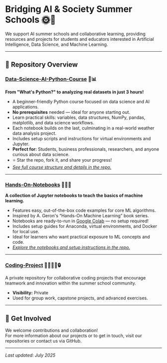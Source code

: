 # Bridging AI & Society Summer Schools 🌞🤖

We support AI summer schools and collaborative learning, providing resources and projects for students and educators interested in Artificial Intelligence, Data Science, and Machine Learning.

---

## 🚀 Repository Overview

### [Data-Science-AI-Python-Course](https://github.com/StudienstiftungAISummerSchools/Data-Science-AI-Python-Course) 🐍📊
**From "What's Python?" to analyzing real datasets in just 3 hours!**
- A beginner-friendly Python course focused on data science and AI applications.
- **No prerequisites** needed — ideal for anyone starting out.
- Learn practical skills: variables, data structures, NumPy, pandas, matplotlib, and data science workflows.
- Each notebook builds on the last, culminating in a real-world weather data analysis project.
- Includes setup scripts and instructions for virtual environments and Jupyter.
- **Perfect for:** Students, business professionals, researchers, and anyone curious about data science.
- ⭐️ Star the repo, fork it, and share your progress!
- _[See full course structure and details in the repo.](https://github.com/StudienstiftungAISummerSchools/Data-Science-AI-Python-Course)_

---

### [Hands-On-Notebooks](https://github.com/StudienstiftungAISummerSchools/Hands-On-Notebooks) 📓🧑‍💻
**A collection of Jupyter notebooks to teach the basics of machine learning.**
- Features easy, out-of-the-box code examples for core ML algorithms.
- Inspired by A. Geron's “Hands-On Machine Learning” book series.
- Notebooks are ready-to-run in [Google Colab](https://colab.research.google.com/github/knutzk/ml-workshop/) — no setup required!
- Includes setup guides for Anaconda, virtual environments, and Docker for local use.
- Ideal for learners who want practical exposure to ML concepts and code.
- _[Explore the notebooks and setup instructions in the repo.](https://github.com/StudienstiftungAISummerSchools/Hands-On-Notebooks)_

---

### [Coding-Project](https://github.com/StudienstiftungAISummerSchools/Coding-Project) 👩‍💻👨‍💻🔒
A private repository for collaborative coding projects that encourage teamwork and innovation within the summer school community.
- **Visibility:** Private
- Used for group work, capstone projects, and advanced exercises.

---

## 🤝 Get Involved

We welcome contributions and collaboration!  
For more information about our projects or to get in touch, visit our repositories or contact us via GitHub.

---

_Last updated: July 2025_

